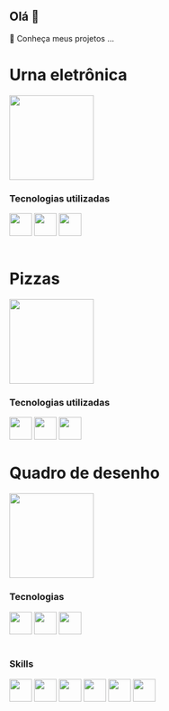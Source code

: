 ## Olá 👋

 🔭 Conheça meus projetos ...

<div>
  <h1>Urna eletrônica </h1>
 <a target="_blank" href="https://github.com/thiag519/projeto-urna"><img height="150px" src="https://github.com/user-attachments/assets/8f9ccd58-807a-4020-8239-2baf01673e92"/> </a>
   
  <br/>
  <h3>Tecnologias utilizadas </h3>
  <img height="40px" src="https://cdn.jsdelivr.net/gh/devicons/devicon@latest/icons/css3/css3-original.svg" /> 
  <img height="40px" src="https://cdn.jsdelivr.net/gh/devicons/devicon@latest/icons/javascript/javascript-original.svg" />  
  <img height="40px" src="https://cdn.jsdelivr.net/gh/devicons/devicon@latest/icons/html5/html5-original.svg" />
</div>
<br/>
<div>
<h1>Pizzas</h1>
 <a target="_blank" href="https://github.com/thiag519/projeto_pizza"><img height="150px" src="https://github.com/user-attachments/assets/7f1abb61-ed8b-46da-b927-8a577a1fb56d"/></a>
  
  <br/>
  <h3>Tecnologias utilizadas </h3>
  <img height="40px" src="https://cdn.jsdelivr.net/gh/devicons/devicon@latest/icons/css3/css3-original.svg" /> 
  <img height="40px" src="https://cdn.jsdelivr.net/gh/devicons/devicon@latest/icons/javascript/javascript-original.svg" />  
  <img height="40px" src="https://cdn.jsdelivr.net/gh/devicons/devicon@latest/icons/html5/html5-original.svg" />
</div>
<div>
  <h1>Quadro de desenho</h1>
   <a target="_blank" href="https://github.com/thiag519/quadro-de-desenho"><img height="150px" src="https://github.com/user-attachments/assets/8b5b4b61-c9bb-4ca7-9a6e-8e11d8594169"/></a> 
 
  <br/>
  <h3>Tecnologias</h3>
  <img height="40px" src="https://cdn.jsdelivr.net/gh/devicons/devicon@latest/icons/css3/css3-original.svg" /> 
  <img height="40px" src="https://cdn.jsdelivr.net/gh/devicons/devicon@latest/icons/javascript/javascript-original.svg" />  
  <img height="40px" src="https://cdn.jsdelivr.net/gh/devicons/devicon@latest/icons/html5/html5-original.svg" />
</div>
<div>
  <br/>
  <h3>Skills</h3>
  <img height="40px" src="https://img.shields.io/badge/CSS3-1572B6?style=for-the-badge&logo=css3&logoColor=white" /> 
  <img height="40px" src="https://img.shields.io/badge/HTML5-E34F26?style=for-the-badge&logo=html5&logoColor=white" />  
  <img height="40px" src="https://img.shields.io/badge/TypeScript-007ACC?style=for-the-badge&logo=typescript&logoColor=white" />
  
  <img height="40px" src="https://img.shields.io/badge/JavaScript-F7DF1E?style=for-the-badge&logo=javascript&logoColor=black" />
  <img height="40px" src="https://img.shields.io/badge/Tailwind_CSS-38B2AC?style=for-the-badge&logo=tailwind-css&logoColor=white" />
  <img height="40px" src="https://img.shields.io/badge/React-20232A?style=for-the-badge&logo=react&logoColor=61DAFB" />
</div>



<!--
**thiag519/thiag519** is a ✨ _special_ ✨ repository because its `README.md` (this file) appears on your GitHub profile.

Here are some ideas to get you started:

- 

- 👯 I’m looking to collaborate on ...
- 🤔 I’m looking for help with ...
- 💬 Ask me about ...
- 📫 How to reach me: ...
- 😄 Pronouns: ...
- ⚡ Fun fact: ...
-->
